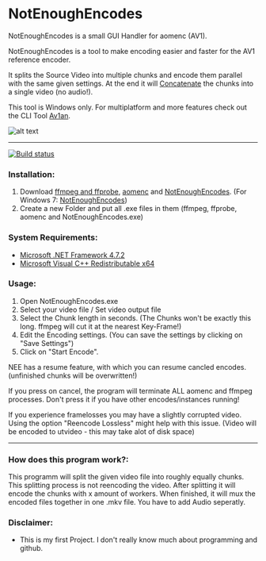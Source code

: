 # NotEnoughEncodes

NotEnoughEncodes is a small GUI Handler for aomenc (AV1). 

NotEnoughEncodes is a tool to make encoding easier and faster for the AV1 reference encoder.

It splits the Source Video into multiple chunks and encode them parallel with the same given settings. 
At the end it will [Concatenate](https://trac.ffmpeg.org/wiki/Concatenate) the chunks into a single video (no audio!).

This tool is Windows only. For multiplatform and more features check out the CLI Tool [Av1an](https://github.com/master-of-zen/Av1an).

![alt text](https://i.imgur.com/SFNrGon.png)

---

[![Build status](https://ci.appveyor.com/api/projects/status/ku2rkeo5u4mm164l/branch/master?svg=true)](https://ci.appveyor.com/project/Alkl/notenoughencodes/branch/master)

### Installation:

1. Download [ffmpeg and ffprobe](https://www.ffmpeg.org/download.html), [aomenc](https://ci.appveyor.com/project/marcomsousa/build-aom/history) and [NotEnoughEncodes](https://github.com/Alkl58/NotEnoughEncodes/releases). (For Windows 7: [NotEnoughEncodes](https://ci.appveyor.com/project/Alkl/notenoughencodes/branch/Windows-7-Support/artifacts))
2. Create a new Folder and put all .exe files in them (ffmpeg, ffprobe, aomenc and NotEnoughEncodes.exe)

### System Requirements:
- [Microsoft .NET Framework 4.7.2](https://dotnet.microsoft.com/download/dotnet-framework/net472)
- [Microsoft Visual C++ Redistributable x64](https://support.microsoft.com/en-us/help/2977003/the-latest-supported-visual-c-downloads)

### Usage:
1. Open NotEnoughEncodes.exe
2. Select your video file / Set video output file
3. Select the Chunk length in seconds. (The Chunks won't be exactly this long. ffmpeg will cut it at the nearest Key-Frame!)
4. Edit the Encoding settings. (You can save the settings by clicking on "Save Settings")
5. Click on "Start Encode".  

NEE has a resume feature, with which you can resume cancled encodes. (unfinished chunks will be overwritten!)

If you press on cancel, the program will terminate ALL aomenc and ffmpeg processes. Don't press it if you have other encodes/instances running!

If you experience framelosses you may have a slightly corrupted video. Using the option "Reencode Lossless" might help with this issue. (Video will be encoded to utvideo - this may take alot of disk space)

---
### How does this program work?:
This programm will split the given video file into roughly equally chunks. This splitting process is not reencoding the video.
After splitting it will encode the chunks with x amount of workers. When finished, it will mux the encoded files together in one .mkv file.
You have to add Audio seperatly. 

### Disclaimer:
- This is my first Project. I don't really know much about programming and github.

